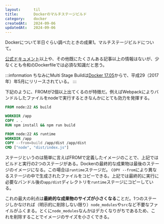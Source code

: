 ```yaml
---
layout:      til
title:       Dockerのマルチステージビルド
category:    docker
createdAt:   2024-09-06
updatedAt:   2024-09-06
---
```


Dockerについて半日ぐらい調べたときの成果1。マルチステージビルドについて。

[公式ドキュメント](https://docs.docker.com/build/building/multi-stage/)以上や、その他既にたくさんある記事以上の情報はないが、少なくとも令和のDockerfileでは必須な知識だと思う。

:::information
ちなみにMulti Stage Buildは[Docker 17.05](https://docs.docker.com/engine/release-notes/17.05/)からで、平成29（2017年）年5月にリリースされている。
:::

下記のように、FROMが2個以上出てくるのが特徴だ。例えばWebpackによりバンドルしたファイルをnodeで実行するときなんかにとても効力を発揮する。

```dockerfile
FROM node:22 AS build

WORKDIR /app
COPY . .
RUN npm install && npm run build

FROM node:22 AS runtime
WORKDIR /app
COPY --from=build /app/dist /app/dist
CMD ["node", "dist/index.js"]
```

ステージというのは簡単に言えばFROMで定義したイメージのことで、上記ではビルドと実行の2つのステージがある。Dockerの最終的な成果物は最後のステージのイメージになる。この場合は`runtime`ステージだ。
`COPY --from`により異なるステージの中で生成されたファイルをコピーできる。上記では最終的に実行に必要なバンドル後の`app/dist`ディレクトリを`runtime`ステージにコピーしている。

これの最大の利点は**最終的な成果物のサイズが小さくなる**ことだ。1つのステージしかなければ（明示的に削除しない限り）`node_modules`や`src`など不要なファイルがふくまる。とくに`node_modules`なんかはデカくなりがちであるため、これを削除することでイメージのサイズを小さくできる。
